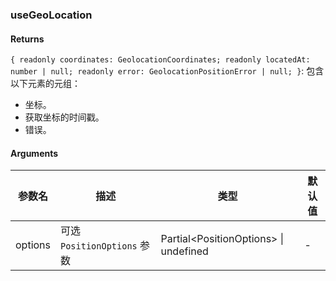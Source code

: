 ### useGeoLocation

#### Returns
`{ readonly coordinates: GeolocationCoordinates; readonly locatedAt: number | null; readonly error: GeolocationPositionError | null; }`: 包含以下元素的元组：
- 坐标。
- 获取坐标的时间戳。
- 错误。

#### Arguments
|参数名|描述|类型|默认值|
|---|---|---|---|
|options|可选 `PositionOptions` 参数|Partial&lt;PositionOptions&gt; \| undefined |-|
